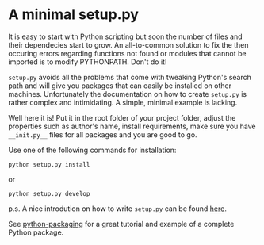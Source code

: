 # A minimal setup.py

It is easy to start with Python scripting but soon the number of files and their dependecies start to grow.
An all-to-common solution to fix the then occuring errors regarding functions not found or modules that
cannot be imported is to modify PYTHONPATH. Don't do it!

`setup.py` avoids all the problems that come with tweaking Python's search path and will give you
packages that can easily be installed on other machines. Unfortunately the documentation on how
to create `setup.py` is rather complex and intimidating. A simple, minimal example is lacking.

Well here it is! Put it in the root folder of your project folder, adjust the properties 
such as author's name, install requirements, make sure you have `__init.py__` files for all
packages and you are good to go.

Use one of the following commands for installation:

```
python setup.py install
```

or

```
python setup.py develop
```

p.s.
A nice introdution on how to write `setup.py` can be found
[here](https://godatadriven.com/blog/a-practical-guide-to-using-setup-py/).

See [python-packaging](https://python-packaging.readthedocs.io/en/latest/index.html) for a great tutorial 
and example of a complete Python package.
